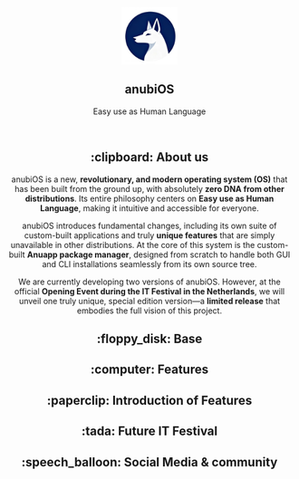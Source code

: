 <div align="center">
  <img src="/assets/logo.png" width=100 id=Logo>
  
 ## anubiOS

 Easy use as Human Language
 
&nbsp;

<div align=center>
<h2>:clipboard: About us</h2>
  <p>
    anubiOS is a new, <strong>revolutionary, and modern operating system (OS)</strong> that has been built from the ground up, with absolutely 
    <strong>zero DNA from other distributions</strong>. Its entire philosophy centers on 
    <strong>Easy use as Human Language</strong>, making it intuitive and accessible for everyone.
  </p>

  <p>
    anubiOS introduces fundamental changes, including its own suite of custom-built applications and truly 
    <strong>unique features</strong> that are simply unavailable in other distributions. At the core of this system is the custom-built 
    <strong>Anuapp package manager</strong>, designed from scratch to handle both GUI and CLI installations seamlessly from its own source tree.
  </p>

  <p>
    We are currently developing two versions of anubiOS. However, at the official 
    <strong>Opening Event during the IT Festival in the Netherlands</strong>, we will unveil one truly unique, special edition version—a 
    <strong>limited release</strong> that embodies the full vision of this project.
  </p>

  <h2>:floppy_disk: Base</h2>
  <h2>:computer: Features</h2>
  <h2>:paperclip: Introduction of Features</h2>
  <h2>:tada: Future IT Festival</h2>
  <h2>:speech_balloon: Social Media & community</h2>
</div>

